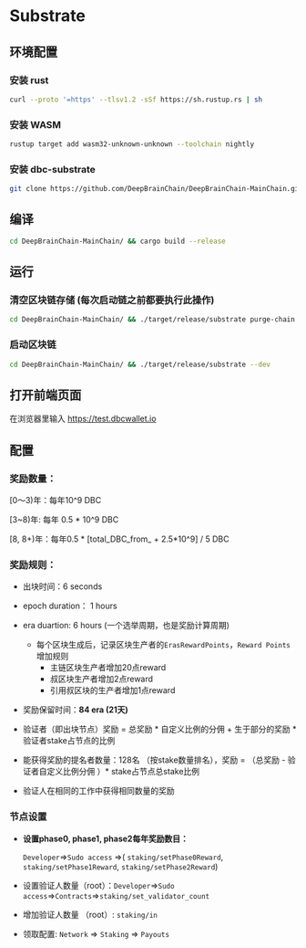 # Substrate


## 环境配置
### 安装 rust

``` sh
curl --proto '=https' --tlsv1.2 -sSf https://sh.rustup.rs | sh
```

### 安装 WASM

``` sh
rustup target add wasm32-unknown-unknown --toolchain nightly
```

### 安装 dbc-substrate

``` sh
git clone https://github.com/DeepBrainChain/DeepBrainChain-MainChain.git
```

## 编译

``` sh
cd DeepBrainChain-MainChain/ && cargo build --release
```

## 运行
### 清空区块链存储 (每次启动链之前都要执行此操作)

``` sh
cd DeepBrainChain-MainChain/ && ./target/release/substrate purge-chain --dev -y
```


### 启动区块链

``` sh
cd DeepBrainChain-MainChain/ && ./target/release/substrate --dev
```

## 打开前端页面
在浏览器里输入 https://test.dbcwallet.io



## 配置

### 奖励数量：

[0～3)年：每年10^9 DBC

[3~8)年: 每年 0.5 * 10^9 DBC

[8, 8+)年：每年0.5 * [total_DBC_from_ + 2.5*10^9] / 5 DBC

### 奖励规则：

+ 出块时间：6 seconds
+ epoch duration： 1 hours
+ era duartion: 6 hours (一个选举周期，也是奖励计算周期)
  + 每个区块生成后，记录区块生产者的`ErasRewardPoints`，`Reward Points`增加规则
    + 主链区块生产者增加20点reward
    + 叔区块生产者增加2点reward
    + 引用叔区块的生产者增加1点reward
+ 奖励保留时间：**84 era (21天)**



+ 验证者（即出块节点）奖励 = 总奖励 * 自定义比例的分佣 + 生于部分的奖励 * 验证者stake占节点的比例

+ 能获得奖励的提名者数量：128名 （按stake数量排名），奖励 = （总奖励 - 验证者自定义比例分佣 ）* stake占节点总stake比例
+ 验证人在相同的工作中获得相同数量的奖励

### 节点设置

+ **设置phase0, phase1, phase2每年奖励数目：**

  `Developer`=>`Sudo access` =>( `staking/setPhase0Reward`, `staking/setPhase1Reward`, `staking/setPhase2Reward`)

+ 设置验证人数量（root）：`Developer`=>`Sudo access`=>`Contracts`=>`staking/set_validator_count`

+ 增加验证人数量 （root）: `staking/in`



+ 领取配置: `Network` => `Staking` => `Payouts`
